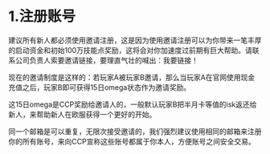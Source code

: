 # 1.注册账号

建议所有新人都必须使用邀请注册，这是因为使用邀请注册可以为你带来一笔丰厚的启动资金和初始100万技能点奖励，这将会对你加速度过前期有巨大帮助。请联系公司负责人索要邀请链接，要理直气壮的喊出：我要链接！

现在的邀请制度是这样的：若玩家A被玩家B邀请，那么当玩家A在官网使用现金充值之后，玩家B即可获得15日omega状态作为邀请奖励。

这15日omega是CCP奖励给邀请人的，一般默认玩家B把半月卡等值的isk返还给新人，来帮助新人在欧服获得一个更好的开始。

同一个邮箱是可以重复，无限次接受邀请的，我们强烈建议使用相同的邮箱来注册你的所有账号，来向CCP宣称这些账号都属于你本人，方便账号之间安全交易。

